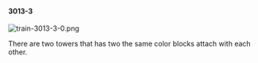 #### 3013-3
![train-3013-3-0.png](https://github.com/lil-lab/nlvr/raw/master/nlvr/train/images/28/train-3013-3-0.png "train-3013-3-0.png")

There are two towers that has two the same color blocks attach with each other.